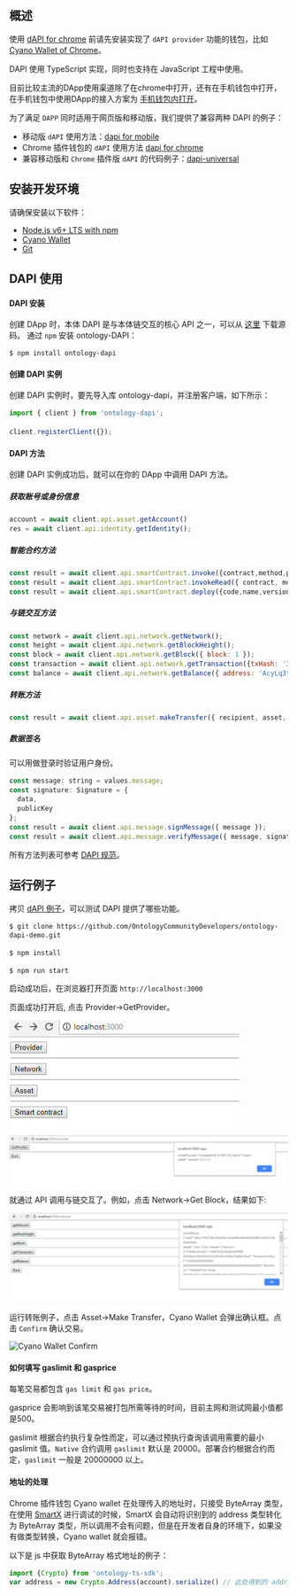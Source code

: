 


## 概述

使用 [dAPI for chrome](https://github.com/ontio/ontology-dapi) 前请先安装实现了 ```dAPI provider``` 功能的钱包，比如 [Cyano Wallet of Chrome](https://github.com/OntologyCommunityDevelopers/cyano-wallet)。

DAPI 使用 TypeScript 实现，同时也支持在 JavaScript 工程中使用。

目前比较主流的DApp使用渠道除了在chrome中打开，还有在手机钱包中打开，在手机钱包中使用DApp的接入方案为 [手机钱包内打开](https://dev-docs.ont.io/#/docs-cn/dApp-Integration/01-DAppDocking-Wallet-Opens-DApp)。

为了满足 ```DAPP``` 同时适用于网页版和移动版，我们提供了兼容两种 DAPI 的例子：

* 移动版 ```dAPI``` 使用方法：[dapi for mobile](https://github.com/ontio-cyano/cyano-bridge)
* Chrome 插件钱包的 ```dAPI``` 使用方法 [dapi for chrome](https://github.com/ontio/ontology-dapi)
* 兼容移动版和 ```Chrome``` 插件版 ```dAPI``` 的代码例子：[dapi-universal](https://github.com/ontio-cyano/dapi-universal)

## 安装开发环境

请确保安装以下软件：

- [Node.js v6+ LTS with npm](https://nodejs.org/en/)
- [Cyano Wallet]( https://chrome.google.com/webstore/detail/ontology-web-wallet/dkdedlpgdmmkkfjabffeganieamfklkm)
- [Git](https://git-scm.com/)


## DAPI 使用
#### DAPI 安装
创建 DApp 时，本体 DAPI 是与本体链交互的核心 API 之一，可以从 [这里](https://github.com/ontio/ontology-dapi) 下载源码。 通过 ```npm``` 安装 ontology-DAPI：

```shell
$ npm install ontology-dapi
```

#### 创建 DAPI 实例

创建 DAPI 实例时，要先导入库 ontology-dapi，并注册客户端，如下所示：

```javascript
import { client } from 'ontology-dapi';

client.registerClient({});
```

#### DAPI 方法
创建 DAPI 实例成功后，就可以在你的 DApp 中调用 DAPI 方法。

##### 获取账号或身份信息

```javascript
account = await client.api.asset.getAccount()
res = await client.api.identity.getIdentity();
```


##### 智能合约方法
```javascript
const result = await client.api.smartContract.invoke({contract,method,parameters,gasPrice,gasLimit,requireIdentity});
const result = await client.api.smartContract.invokeRead({ contract, method, parameters });
const result = await client.api.smartContract.deploy({code,name,version,author,email,description,needStorage,gasPrice,gasLimit});
```

##### 与链交互方法
```javascript
const network = await client.api.network.getNetwork();
const height = await client.api.network.getBlockHeight();
const block = await client.api.network.getBlock({ block: 1 });
const transaction = await client.api.network.getTransaction({txHash: '314e24e5bb0bd88852b2f13e673e5dcdfd53bdab909de8b9812644d6871bc05f'});
const balance = await client.api.network.getBalance({ address: 'AcyLq3tokVpkMBMLALVMWRdVJ83TTgBUwU' });
```
##### 转账方法
```javascript
const result = await client.api.asset.makeTransfer({ recipient, asset, amount });
```

##### 数据签名

可以用做登录时验证用户身份。
```javascript
const message: string = values.message;
const signature: Signature = {
  data,
  publicKey
};
const result = await client.api.message.signMessage({ message });
const result = await client.api.message.verifyMessage({ message, signature });
```

所有方法列表可参考 [DAPI 规范](https://github.com/backslash47/OEPs/blob/oep-dapp-api/OEP-6/OEP-6.mediawiki)。


## 运行例子

拷贝 [dAPI 例子](https://github.com/OntologyCommunityDevelopers/ontology-dapi-demo)，可以测试 DAPI 提供了哪些功能。

```shell
$ git clone https://github.com/OntologyCommunityDevelopers/ontology-dapi-demo.git

$ npm install

$ npm run start
```

启动成功后，在浏览器打开页面 ```http://localhost:3000```

页面成功打开后, 点击 Provider->GetProvider。

![dApp Demo Provider](https://raw.githubusercontent.com/ontio/documentation/master/docs/lib/images/dappdemofirstscreen.png)
![dApp Demo Get Provider](https://raw.githubusercontent.com/ontio/documentation/master/docs/lib/images/dappdemoregisterprovider.png)

就通过 API 调用与链交互了。例如，点击 Network->Get Block，结果如下:

![dApp Demo getBlock](https://raw.githubusercontent.com/ontio/documentation/master/docs/lib/images/dappdemonetworkblock.png)

运行转账例子，点击 Asset->Make Transfer，Cyano Wallet 会弹出确认框。点击 ```Confirm``` 确认交易。

![Cyano Wallet Confirm](https://raw.githubusercontent.com/ontio/documentation/master/docs/lib/images/demo.png)

#### 如何填写 gaslimit 和 gasprice

每笔交易都包含 ```gas limit``` 和 ```gas price```。

gasprice 会影响到该笔交易被打包所需等待的时间，目前主网和测试网最小值都是500。

gaslimit 根据合约执行复杂性而定，可以通过预执行查询该调用需要的最小 gaslimit 值。```Native``` 合约调用 ```gaslimit``` 默认是 20000。部署合约根据合约而定，```gaslimit``` 一般是 20000000 以上。

#### 地址的处理

Chrome 插件钱包 Cyano wallet 在处理传入的地址时，只接受 ByteArray 类型，在使用 [SmartX](https://smartx.ont.io/#/) 进行调试的时候，SmartX 会自动将识别到的 address 类型转化为 ByteArray 类型，所以调用不会有问题，但是在开发者自身的环境下，如果没有做类型转换，Cyano wallet 就会报错。

以下是 js 中获取 ByteArray 格式地址的例子：

```javascript
import {Crypto} from 'ontology-ts-sdk';
var address = new Crypto.Address(account).serialize() // 此处得到的 address 就是 ByteArray 格式
```
